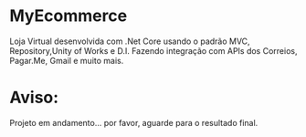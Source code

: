 # MyEcommerce
Loja Virtual desenvolvida com .Net Core usando o padrão MVC, Repository,Unity of Works e D.I. Fazendo integração com APIs dos Correios, Pagar.Me, Gmail e muito mais.

# Aviso:

Projeto em andamento... por favor, aguarde para o resultado final. 
